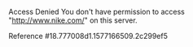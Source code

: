 Access Denied You don't have permission to access "http://www.nike.com/" on this server.

Reference #18.777008d1.1577166509.2c299ef5